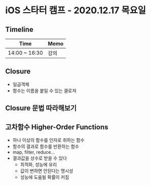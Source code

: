 # iOS 스타터 캠프 - 2020.12.17 목요일

## Timeline

Time          | Memo 
------------- | ------
14:00 ~ 16:30 | 강의


## Closure

- 일급객체
- 함수는 이름을 붙일 수 있는 클로져

## Closure 문법 따라해보기

## 고차함수 Higher-Order Functions

- 하나 이상의 함수를 인자로 취하는 함수
- 함수의 결과로 함수를 반환하는 함수
- map, filter, reduce...
- 결과값을 상수로 받을 수 있다
    - 최적화, 성능에 유리
    - 값이 변하면 안된다는 명시성
    - 성능에 도움될 확률이 커짐
